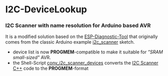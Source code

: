 # I2C-DeviceLookup

### I2C Scanner with name resolution for Arduino based AVR

It is a modified solution based on the [ESP-Diagnostic-Tool](https://github.com/romkey/ESP-Diagnostic-Tool) that originally comes from the classic Arduino example [i2c_scanner](https://playground.arduino.cc/Main/I2cScanner/) sketch.<br/>

- device list is now **PROGMEM**-compatible to make it suitable for _"SRAM small-sized"_ AVR.
- the Shell-Script [conv_i2c_scanner_devices](https://github.com/jp112sdl/I2C-DeviceLookup/blob/master/conv_i2c_scanner_devices.sh) converts the [I2C Scanner C++](https://i2cdevices.org/devices) code to the **PROGMEM**-format 
